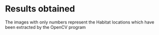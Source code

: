 # Results obtained
The images with only numbers represent the Habitat locations which have been extracted by the OpenCV program 
